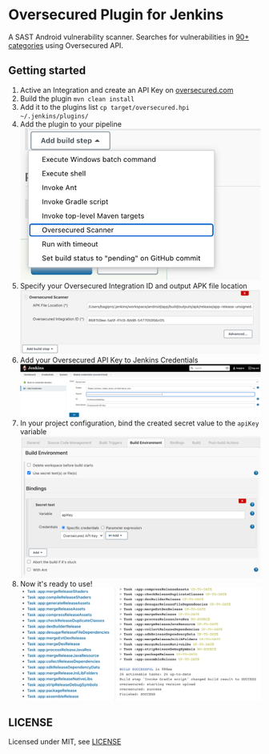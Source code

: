 # Oversecured Plugin for Jenkins

A SAST Android vulnerability scanner. Searches for vulnerabilities in [90+ categories](https://oversecured.com/vulnerabilities) using Oversecured API.

## Getting started

1. Active an Integration and create an API Key on [oversecured.com](https://oversecured.com/)
2. Build the plugin `mvn clean install`
3. Add it to the plugins list `cp target/oversecured.hpi ~/.jenkins/plugins/`
4. Add the plugin to your pipeline ![Pipeline](images/1.png)
5. Specify your Oversecured Integration ID and output APK file location ![Config](images/2.png)
6. Add your Oversecured API Key to Jenkins Credentials ![Jenkins Credentials](images/3.png)
7. In your project configuration, bind the created secret value to the `apiKey` variable ![Secret key binding](images/4.png)
6. Now it's ready to use! ![Output](images/5.png)


## LICENSE

Licensed under MIT, see [LICENSE](LICENSE.md)

